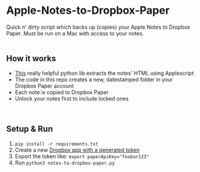 # Apple-Notes-to-Dropbox-Paper
Quick n' dirty script which backs up (copies) your Apple Notes to Dropbox Paper. Must be run on a Mac with access to your notes.  
&nbsp;

## How it works
- [This](https://github.com/RhetTbull/macnotesapp) really helpful python lib extracts the notes' HTML using Applescript
- The code in this repo creates a new, datestamped folder in your Dropbox Paper account
- Each note is copied to Dropbox Paper
- Unlock your notes first to include locked ones

&nbsp;

## Setup & Run
1. `pip install -r requirements.txt`  
1. Create a new [Dropbox app with a generated token](https://dropbox.tech/developers/generate-an-access-token-for-your-own-account)
1. Export the token like: `export paperApiKey="foobar123"`
1. Run `python3 notes-to-dropbox-paper.py`